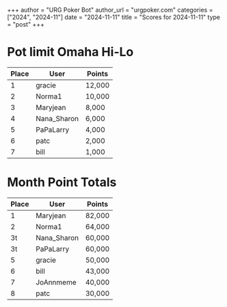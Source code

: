 +++
author = "URG Poker Bot"
author_url = "urgpoker.com"
categories = ["2024", "2024-11"]
date = "2024-11-11"
title = "Scores for 2024-11-11"
type = "post"
+++
# Pot limit Omaha Hi-Lo

| Place | User | Points |
|-------|------|--------|
| 1 | gracie | 12,000 |
| 2 | Norma1 | 10,000 |
| 3 | Maryjean | 8,000 |
| 4 | Nana_Sharon | 6,000 |
| 5 | PaPaLarry | 4,000 |
| 6 | patc | 2,000 |
| 7 | bill | 1,000 |

# Month Point Totals

| Place | User | Points |
|-------|------|--------|
| 1 | Maryjean | 82,000 |
| 2 | Norma1 | 64,000 |
| 3t | Nana_Sharon | 60,000 |
| 3t | PaPaLarry | 60,000 |
| 5 | gracie | 50,000 |
| 6 | bill | 43,000 |
| 7 | JoAnnmeme | 40,000 |
| 8 | patc | 30,000 |
